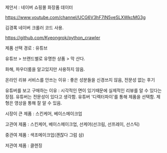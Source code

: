 제안서 : 네이버 쇼핑몰 화장품 데이터

<https://www.youtube.com/channel/UCG6V3hF7lN5veSLXWkcMG3g>

김경록 네이버 크롤러 코드 사용.

<https://github.com/Kyeongrok/python_crawler>



제품 선택 경로 : 유튜브

유튜브 > 브랜드별로 유명한 상품 > 막 산다.

화해, 파우더룸을 알고있지만 사용하지 않음.

온라인 리뷰 서비스를 안쓰는 이유 : 좋은 성분들을 신경쓰지 않음, 전문성 없는 후기

유튜버를 보고 구매하는 이유 : 시각적인 면이 있기때문에 실제적인 리뷰를 알 수 있다는 장점. 유튜버는 전문성이 있다고 생각함. 유튜버 '디렉터파이'를 통해 제품을 선택함. 제형은 영상을 통해 잘 알 수 있음. 

시장이 큰 제품 : 스킨케어, 베이스메이크업

고관여 제품 :  스킨케어, 베이스메이크업, 선케어(선크림, 선프레이, 선스틱)

중관여 제품 : 색조메이크업(괜찮다 그럼 삼)

저관여 제품 : 클렌징